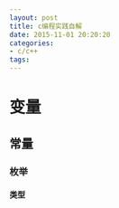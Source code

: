 ```yaml
---
layout: post
title: c编程实践自解
date: 2015-11-01 20:20:20
categories:
- c/c++
tags:
---
```


# 变量

## 常量

### 枚举

#### 类型